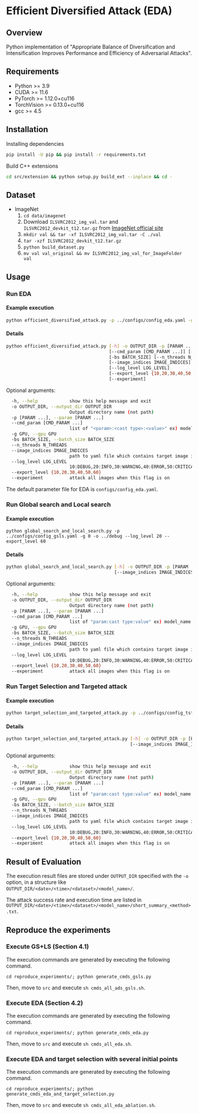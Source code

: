 # Efficient Diversified Attack (EDA)

## Overview

Python implementation of "Appropriate Balance of Diversification and Intensification Improves Performance and Efficiency of Adversarial Attacks".

## Requirements

- Python >= 3.9
- CUDA >= 11.6
- PyTorch >= 1.12.0+cu116
- TorchVision >= 0.13.0+cu116
- gcc >= 4.5

## Installation

Installing dependencies

```bash
pip install -U pip && pip install -r requirements.txt
```

Build C++ extensions

```bash
cd src/extension && python setup.py build_ext --inplace && cd -
```

## Dataset

+ ImageNet
  1. `cd data/imagenet`
  2. Download `ILSVRC2012_img_val.tar` and `ILSVRC2012_devkit_t12.tar.gz` from [ImageNet official site](https://image-net.org/index.php)
  3. `mkdir val && tar -xf ILSVRC2012_img_val.tar -C ./val`
  4. `tar -xzf ILSVRC2012_devkit_t12.tar.gz`
  5. `python build_dataset.py`
  6. `mv val val_original && mv ILSVRC2012_img_val_for_ImageFolder val`

## Usage

### Run EDA

#### Example execution

```bash
python efficient_diversified_attack.py -p ../configs/config_eda.yaml -g 0 -o ../debug --log_level 20 --export_level 60
```

#### Details

```bash
python efficient_diversified_attack.py [-h] -o OUTPUT_DIR -p [PARAM ...]
                                       [--cmd_param [CMD_PARAM ...]] [-g GPU]
                                       [-bs BATCH_SIZE] [--n_threads N_THREADS]
                                       [--image_indices IMAGE_INDICES]
                                       [--log_level LOG_LEVEL]
                                       [--export_level {10,20,30,40,50,60}]
                                       [--experiment]
```

Optional arguments:

```bash
  -h, --help            show this help message and exit
  -o OUTPUT_DIR, --output_dir OUTPUT_DIR
                        Output directory name (not path)
  -p [PARAM ...], --param [PARAM ...]
  --cmd_param [CMD_PARAM ...]
                        list of "<param>:<cast type>:<value>" ex) model_name:str:XXX param.max_iter:int:100
  -g GPU, --gpu GPU
  -bs BATCH_SIZE, --batch_size BATCH_SIZE
  --n_threads N_THREADS
  --image_indices IMAGE_INDICES
                        path to yaml file which contains target image indices
  --log_level LOG_LEVEL
                        10:DEBUG,20:INFO,30:WARNING,40:ERROR,50:CRITICAL
  --export_level {10,20,30,40,50,60}
  --experiment          attack all images when this flag is on
```

The default parameter file for EDA is `configs/config_eda.yaml`.

### Run Global search and Local search

#### Example execution

```
python global_search_and_local_search.py -p ../configs/config_gsls.yaml -g 0 -o ../debug --log_level 20 --export_level 60
```

#### Details

```bash
python global_search_and_local_search.py [-h] -o OUTPUT_DIR -p [PARAM ...] [--cmd_param [CMD_PARAM ...]] [-g GPU] [-bs BATCH_SIZE] [--n_threads N_THREADS]
                                         [--image_indices IMAGE_INDICES] [--log_level LOG_LEVEL] [--export_level {10,20,30,40,50,60}] [--experiment]
```

Optional arguments:

```bash
  -h, --help            show this help message and exit
  -o OUTPUT_DIR, --output_dir OUTPUT_DIR
                        Output directory name (not path)
  -p [PARAM ...], --param [PARAM ...]
  --cmd_param [CMD_PARAM ...]
                        list of "param:cast type:value" ex) model_name:str:XXX param.max_iter:int:100
  -g GPU, --gpu GPU
  -bs BATCH_SIZE, --batch_size BATCH_SIZE
  --n_threads N_THREADS
  --image_indices IMAGE_INDICES
                        path to yaml file which contains target image indices
  --log_level LOG_LEVEL
                        10:DEBUG,20:INFO,30:WARNING,40:ERROR,50:CRITICAL
  --export_level {10,20,30,40,50,60}
  --experiment          attack all images when this flag is on
```

### Run Target Selection and Targeted attack

#### Example execution

```bash
python target_selection_and_targeted_attack.py -p ../configs/config_tsta.yaml -g 0 -o ../debug --log_level 20 --export_level 60
```

#### Details

```bash
python target_selection_and_targeted_attack.py [-h] -o OUTPUT_DIR -p [PARAM ...] [--cmd_param [CMD_PARAM ...]] [-g GPU] [-bs BATCH_SIZE] [--n_threads N_THREADS]
                                               [--image_indices IMAGE_INDICES] [--log_level LOG_LEVEL] [--export_level {10,20,30,40,50,60}] [--experiment]
```

Optional arguments:

```bash
  -h, --help            show this help message and exit
  -o OUTPUT_DIR, --output_dir OUTPUT_DIR
                        Output directory name (not path)
  -p [PARAM ...], --param [PARAM ...]
  --cmd_param [CMD_PARAM ...]
                        list of "param:cast type:value" ex) model_name:str:XXX param.max_iter:int:100
  -g GPU, --gpu GPU
  -bs BATCH_SIZE, --batch_size BATCH_SIZE
  --n_threads N_THREADS
  --image_indices IMAGE_INDICES
                        path to yaml file which contains target image indices
  --log_level LOG_LEVEL
                        10:DEBUG,20:INFO,30:WARNING,40:ERROR,50:CRITICAL
  --export_level {10,20,30,40,50,60}
  --experiment          attack all images when this flag is on
```

## Result of Evaluation

The execution result files are stored under `OUTPUT_DIR` specified with the `-o` option, in a structure like `OUTPUT_DIR/<date>/<time>/<dataset>/<model_name>/`.

The attack success rate and execution time are listed in `OUTPUT_DIR/<date>/<time>/<dataset>/<model_name>/short_summary_<method>.txt`.

## Reproduce the experiments

### Execute GS+LS (Section 4.1)

The execution commands are generated by executing the following command.

```
cd reproduce_experiments/; python generate_cmds_gsls.py 
```

Then,  move to `src` and execute `sh cmds_all_ads_gsls.sh`.

### Execute EDA (Section 4.2)

The execution commands are generated by executing the following command.

```
cd reproduce_experiments/; python generate_cmds_eda.py 
```

Then,  move to `src` and execute `sh cmds_all_eda.sh`.

### Execute EDA and target selection with several initial points

The execution commands are generated by executing the following command.

```
cd reproduce_experiments/; python generate_cmds_eda_and_target_selection.py 
```

Then,  move to `src` and execute `sh cmds_all_eda_ablation.sh`.


